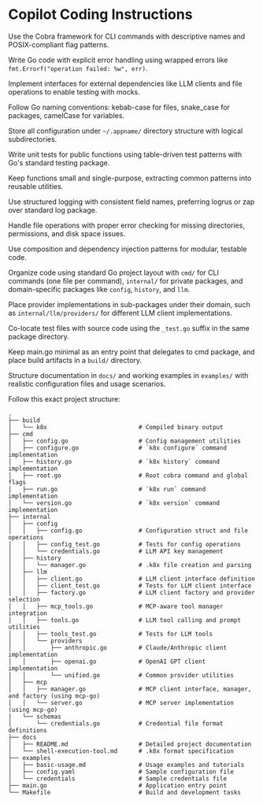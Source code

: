 # Copilot Coding Instructions

Use the Cobra framework for CLI commands with descriptive names and POSIX-compliant flag patterns.

Write Go code with explicit error handling using wrapped errors like `fmt.Errorf("operation failed: %w", err)`.

Implement interfaces for external dependencies like LLM clients and file operations to enable testing with mocks.

Follow Go naming conventions: kebab-case for files, snake_case for packages, camelCase for variables.

Store all configuration under `~/.appname/` directory structure with logical subdirectories.

Write unit tests for public functions using table-driven test patterns with Go's standard testing package.

Keep functions small and single-purpose, extracting common patterns into reusable utilities.

Use structured logging with consistent field names, preferring logrus or zap over standard log package.

Handle file operations with proper error checking for missing directories, permissions, and disk space issues.

Use composition and dependency injection patterns for modular, testable code.

Organize code using standard Go project layout with `cmd/` for CLI commands (one file per command), `internal/` for private packages, and domain-specific packages like `config`, `history`, and `llm`.

Place provider implementations in sub-packages under their domain, such as `internal/llm/providers/` for different LLM client implementations.

Co-locate test files with source code using the `_test.go` suffix in the same package directory.

Keep main.go minimal as an entry point that delegates to cmd package, and place build artifacts in a `build/` directory.

Structure documentation in `docs/` and working examples in `examples/` with realistic configuration files and usage scenarios.

Follow this exact project structure:

```text
.
├── build
│   └── k8x                          # Compiled binary output
├── cmd
│   ├── config.go                    # Config management utilities
│   ├── configure.go                 # `k8x configure` command implementation
│   ├── history.go                   # `k8x history` command implementation
│   ├── root.go                      # Root cobra command and global flags
│   ├── run.go                       # `k8x run` command implementation
│   └── version.go                   # `k8x version` command implementation
├── internal
│   ├── config
│   │   ├── config.go                # Configuration struct and file operations
│   │   ├── config_test.go           # Tests for config operations
│   │   └── credentials.go           # LLM API key management
│   ├── history
│   │   └── manager.go               # .k8x file creation and parsing
│   ├── llm
│   │   ├── client.go                # LLM client interface definition
│   │   ├── client_test.go           # Tests for LLM client interface
│   │   ├── factory.go               # LLM client factory and provider selection
│   │   ├── mcp_tools.go             # MCP-aware tool manager integration
│   │   ├── tools.go                 # LLM tool calling and prompt utilities
│   │   ├── tools_test.go            # Tests for LLM tools
│   │   └── providers
│   │       ├── anthropic.go         # Claude/Anthropic client implementation
│   │       ├── openai.go            # OpenAI GPT client implementation
│   │       └── unified.go           # Common provider utilities
│   ├── mcp
│   │   ├── manager.go               # MCP client interface, manager, and factory (using mcp-go)
│   │   └── server.go                # MCP server implementation (using mcp-go)
│   └── schemas
│       └── credentials.go           # Credential file format definitions
├── docs
│   ├── README.md                    # Detailed project documentation
│   └── shell-execution-tool.md      # .k8x format specification
├── examples
│   ├── basic-usage.md               # Usage examples and tutorials
│   ├── config.yaml                  # Sample configuration file
│   └── credentials                  # Sample credentials file
├── main.go                          # Application entry point
└── Makefile                         # Build and development tasks
```
